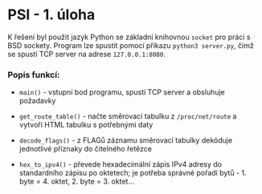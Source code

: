 # PSI - 1. úloha

K řešení byl použit jazyk Python se základní knihovnou `socket` pro práci s BSD sockety. Program lze spustit pomocí příkazu `python3 server.py`, čímž se spustí TCP server na adrese `127.0.0.1:8080`.

### Popis funkcí:

- `main()` - vstupní bod programu, spustí TCP server a obsluhuje požadavky

- `get_route_table()` - načte směrovací tabulku z `/proc/net/route` a vytvoří HTML tabulku s potřebnými daty

- `decode_flags()` - z FLAGů záznamu směrovací tabulky dekóduje jednotlivé příznaky do čitelného řetězce

- `hex_to_ipv4()` - převede hexadecimální zápis IPv4 adresy do standardního zápisu po oktetech; je potřeba správné pořadí bytů - 1. byte = 4. oktet, 2. byte = 3. oktet...
